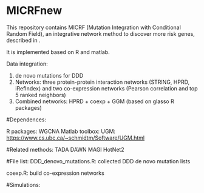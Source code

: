 # MICRFnew
This repository contains MICRF (Mutation Integration with Conditional Random Field), an integrative network method to discover more risk genes, described in .

It is implemented based on R and matlab.


Data integration:
1. de novo mutations for DDD
2. Networks: three protein-protein interaction networks (STRING, HPRD, iRefIndex) and two co-expression networks (Pearson correlation and top 5 ranked neighbors)
3. Combined networks: HPRD  + coexp + GGM (based on glasso R packages)

#Dependences:

R packages: WGCNA
Matlab toolbox: UGM: https://www.cs.ubc.ca/~schmidtm/Software/UGM.html

#Related methods:
TADA
DAWN
MAGI
HotNet2


#File list:
DDD_denovo_mutations.R: collected DDD de novo mutation lists

coexp.R: build co-expression networks




#Simulations:



